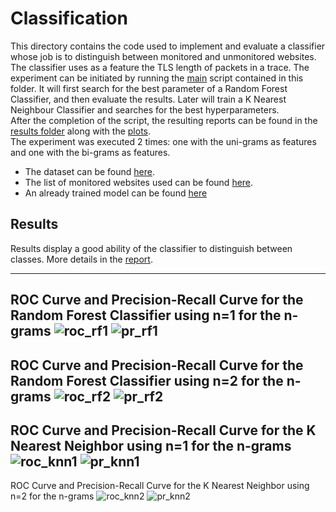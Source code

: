 # Classification

This directory contains the code used to implement and evaluate a classifier whose job is to distinguish between
monitored and unmonitored websites. The classifier uses as a feature the TLS length of packets in a trace. The
experiment can be initiated by running the [main](main.py) script contained in this folder. It will first search for the
best parameter of a Random Forest Classifier, and then evaluate the results. Later will train a K Nearest Neighbour
Classifier and searches for the best hyperparameters.<br>
After the completion of the script, the resulting reports can be found in the [results folder](results) along with
the [plots](results/plot). <br>
The experiment was executed 2 times: one with the uni-grams as features and one with the bi-grams as features.

- The dataset can be found [here](../../datasets).
- The list of monitored websites used can be found [here](../collection/short_list_1500).
- An already trained model can be found [here](results/model)

## Results

Results display a good ability of the classifier to distinguish between classes. More details in
the [report](../../paper/Assignment%232.pdf).

------
ROC Curve and Precision-Recall Curve for the Random Forest Classifier using n=1 for the n-grams
![roc_rf1](results/plot/roc_curve_RF_ngrams_1.svg)
![pr_rf1](results/plot/precision_recall_curve_RF_ngrams_1.svg)
-------
ROC Curve and Precision-Recall Curve for the Random Forest Classifier using n=2 for the n-grams
![roc_rf2](results/plot/roc_curve_RF_ngrams_2.svg)
![pr_rf2](results/plot/precision_recall_curve_RF_ngrams_2.svg)
-------
ROC Curve and Precision-Recall Curve for the K Nearest Neighbor using n=1 for the n-grams
![roc_knn1](results/plot/roc_curve_KNN_ngrams_1.svg)
![pr_knn1](results/plot/precision_recall_curve_KNN_ngrams_1.svg)
-------
ROC Curve and Precision-Recall Curve for the K Nearest Neighbor using n=2 for the n-grams
![roc_knn2](results/plot/roc_curve_KNN_ngrams_2.svg)
![pr_knn2](results/plot/precision_recall_curve_KNN_ngrams_2.svg)


